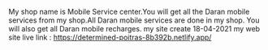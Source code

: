 My shop name is Mobile Service center.You will get all the Daran mobile services from my shop.All Daran mobile services are done in my shop. You will also get all Daran mobile recharges.
my site create 18-04-2021
my web site live link : https://determined-poitras-8b392b.netlify.app/
